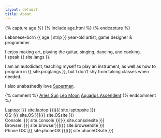 ```yaml
---
layout: default
title: About
---
```

{% capture age %}
{% include age.html %} 
{% endcapture %}

Lebanese-born {{ age | strip }} year-old artist, game designer & programmer.

I enjoy making art, playing the guitar, singing, dancing, and cooking.<br>I speak {{ site.langs }}.

I am an autodidact, teaching myself to play an instrument, as well as how to program in {{ site.proglangs }}, but I don't shy from taking classes when needed.

I also unabashedly love [Superman](/superman).

{% comment %}
[Aries Sun](https://www.starslikeyou.com.au/your-astrology-profile/the-sun-in-aries/)
[Leo Moon](https://www.starslikeyou.com.au/your-astrology-profile/moon-in-leo/)
[Aquarius Ascendent](https://www.starslikeyou.com.au/your-astrology-profile/your-ascendant-is-aquarius/)
{% endcomment %}

Laptop: [{{ site.laptop }}]({{ site.laptopsite }})<br>
OS: [{{ site.OS }}]({{ site.OSsite }}) <br>
Console: [{{ site.console }}]({{ site.consolesite }}]<br>
Browser: [{{ site.browser}}]({{ site.browsersite }})<br>
Phone OS: [{{ site.phoneOS }}]({{ site.phoneOSsite }})

